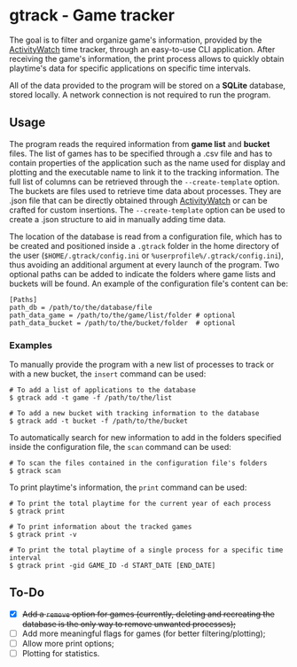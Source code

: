 # gtrack - Game tracker
The goal is to filter and organize game's information, provided by the [ActivityWatch](https://github.com/ActivityWatch/activitywatch) time tracker, through an easy-to-use CLI application. After receiving the game's information, the print process allows to quickly obtain playtime's data for specific applications on specific time intervals.

All of the data provided to the program will be stored on a **SQLite** database, stored locally. A network connection is not required to run the program.

## Usage
The program reads the required information from **game list** and **bucket** files. The list of games has to be specified through a .csv file and has to contain properties of the application such as the name used for display and plotting and the executable name to link it to the tracking information. The full list of columns can be retrieved through the `--create-template` option. The buckets are files used to retrieve time data about processes. They are .json file that can be directly obtained through [ActivityWatch](https://github.com/ActivityWatch/activitywatch) or can be crafted for custom insertions. The `--create-template` option can be used to create a .json structure to aid in manually adding time data.

The location of the database is read from a configuration file, which has to be created and positioned inside a `.gtrack` folder in the home directory of the user (`$HOME/.gtrack/config.ini` or `%userprofile%/.gtrack/config.ini`), thus avoiding an additional argument at every launch of the program. Two optional paths can be added to indicate the folders where game lists and buckets will be found. An example of the configuration file's content can be:
```
[Paths]
path_db = /path/to/the/database/file
path_data_game = /path/to/the/game/list/folder # optional
path_data_bucket = /path/to/the/bucket/folder  # optional
```

### Examples

To manually provide the program with a new list of processes to track or with a new bucket, the `insert` command can be used:
```
# To add a list of applications to the database
$ gtrack add -t game -f /path/to/the/list

# To add a new bucket with tracking information to the database
$ gtrack add -t bucket -f /path/to/the/bucket
```

To automatically search for new information to add in the folders specified inside the configuration file, the `scan` command can be used:
```
# To scan the files contained in the configuration file's folders
$ gtrack scan
```

To print playtime's information, the `print` command can be used:
```
# To print the total playtime for the current year of each process
$ gtrack print

# To print information about the tracked games
$ gtrack print -v

# To print the total playtime of a single process for a specific time interval
$ gtrack print -gid GAME_ID -d START_DATE [END_DATE]
```

## To-Do
- [x] ~~Add a `remove` option for games (currently, deleting and recreating the database is the only way to remove unwanted processes);~~
- [ ] Add more meaningful flags for games (for better filtering/plotting);
- [ ] Allow more print options;
- [ ] Plotting for statistics.
